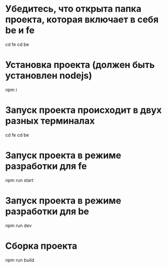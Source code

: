 # Убедитесь, что открыта папка проекта, которая включает в себя be и fe
cd fe
cd be

# Установка проекта (должен быть установлен nodejs)
npm i

# Запуск проекта происходит в двух разных терминалах
cd fe
cd be

# Запуск проекта в режиме разработки для fe
npm run start

# Запуск проекта в режиме разработки для be
npm run dev

# Сборка проекта
npm run build

